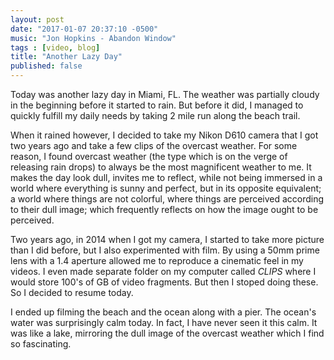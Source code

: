 ```yaml
---
layout: post
date: "2017-01-07 20:37:10 -0500"
music: "Jon Hopkins - Abandon Window"
tags : [video, blog]
title: "Another Lazy Day"
published: false 
---
```


Today was another lazy day in Miami, FL. The weather was partially cloudy in the beginning before it started to rain. But before it did, I managed to quickly fulfill my daily needs by taking 2 mile run along the beach trail.

When it rained however, I decided to take my Nikon D610 camera that I got two years ago and take a few clips of the overcast weather. For some reason, I found overcast weather (the type which is on the verge of releasing rain drops) to always be the most magnificent weather to me. It makes the day look dull, invites me to reflect, while not being immersed in a world where everything is sunny and perfect, but in its opposite equivalent; a world where things are not colorful, where things are perceived according to their dull image; which frequently reflects on how the image ought to be perceived.

Two years ago, in 2014 when I got my camera, I started to take more picture than I did before, but I also experimented with film. By using a 50mm prime lens with a 1.4 aperture allowed me to reproduce a cinematic feel in my videos. I even made separate folder on my computer called *CLIPS* where I would store 100's of GB of video fragments. But then I stoped doing these. So I decided to resume today.

I ended up filming the beach and the ocean along with a pier. The ocean's water was surprisingly calm today. In fact, I have never seen it this calm. It was like a lake, mirroring the dull image of the overcast weather which I find so fascinating.
